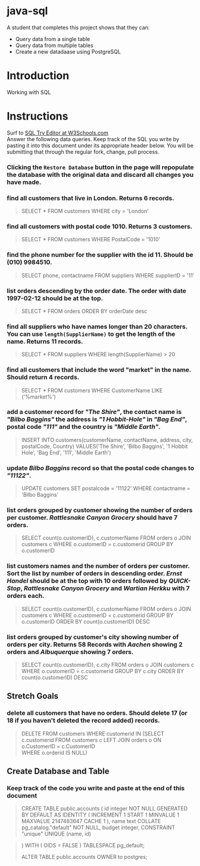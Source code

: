# java-sql

A student that completes this project shows that they can:
* Query data from a single table
* Query data from multiple tables
* Create a new datadaase using PostgreSQL

# Introduction

Working with SQL

# Instructions

Surf to [SQL Try Editor at W3Schools.com](https://www.w3schools.com/Sql/tryit.asp?filename=trysql_select_top)  
Answer the following data queries. Keep track of the SQL you write by pasting it into this document under its appropriate header below. You will be submitting that through the regular fork, change, pull process.

### **Clicking the `Restore Database` button in the page will repopulate the database with the original data and discard all changes you have made**.

### find all customers that live in London. Returns 6 records.
> SELECT * FROM customers WHERE city = 'London'

### find all customers with postal code 1010. Returns 3 customers.
> SELECT * FROM customers WHERE PostalCode = '1010'

### find the phone number for the supplier with the id 11. Should be (010) 9984510.
> SELECT phone, contactname FROM suppliers WHERE supplierID = '11'

### list orders descending by the order date. The order with date 1997-02-12 should be at the top.
> SELECT * FROM orders ORDER BY orderDate desc

### find all suppliers who have names longer than 20 characters. You can use `length(SupplierName)` to get the length of the name. Returns 11 records.
> SELECT * FROM suppliers WHERE length(SupplierName) > 20

### find all customers that include the word "market" in the name. Should return 4 records.
> SELECT * FROM customers WHERE CustomerName LIKE ('%market%')

### add a customer record for _"The Shire"_, the contact name is _"Bilbo Baggins"_ the address is _"1 Hobbit-Hole"_ in _"Bag End"_, postal code _"111"_ and the country is _"Middle Earth"_.
> INSERT INTO customers(customerName, contactName, address, city, postalCode, Country)
> VALUES('The Shire', 'Bilbo Baggins', '1 Hobbit Hole', 'Bag End', '111', 'Middle Earth')

### update _Bilbo Baggins_ record so that the postal code changes to _"11122"_.
> UPDATE customers SET postalcode = '11122' WHERE contactname = 'Bilbo Baggins'

### list orders grouped by customer showing the number of orders per customer. _Rattlesnake Canyon Grocery_ should have 7 orders.
> SELECT count(o.customerID), c.customerName
> FROM orders o JOIN customers c
> WHERE o.customerID = c.customerid
> GROUP BY o.customerID


### list customers names and the number of orders per customer. Sort the list by number of orders in descending order. _Ernst Handel_ should be at the top with 10 orders followed by _QUICK-Stop_, _Rattlesnake Canyon Grocery_ and _Wartian Herkku_ with 7 orders each.
> SELECT count(o.customerID), c.customerName
> FROM orders o JOIN customers c
> WHERE o.customerID = c.customerid
> GROUP BY o.customerID
> ORDER BY count(o.customerID) DESC

### list orders grouped by customer's city showing number of orders per city. Returns 58 Records with _Aachen_ showing 2 orders and _Albuquerque_ showing 7 orders.
> SELECT count(o.customerID), c.city
> FROM orders o JOIN customers c
> WHERE o.customerID = c.customerid
> GROUP BY c.city
> ORDER BY count(o.customerID) DESC

## Stretch Goals

### delete all customers that have no orders. Should delete 17 (or 18 if you haven't deleted the record added) records.
> DELETE
> FROM customers
> WHERE customerid IN
> (SELECT c.customerid
> FROM customers c LEFT JOIN orders o
> ON o.CustomerID = c.CustomerID  
> WHERE o.orderid IS NULL)

## Create Database and Table

### Keep track of the code you write and paste at the end of this document

> CREATE TABLE public.accounts
> (
>     id integer NOT NULL GENERATED BY DEFAULT AS IDENTITY ( INCREMENT 1 START 1 MINVALUE 1 MAXVALUE 2147483647 CACHE 1 ),
>     name text COLLATE pg_catalog."default" NOT NULL,
>     budget integer,
>     CONSTRAINT "unique" UNIQUE (name, id)

> )
> WITH (
>     OIDS = FALSE
> )
> TABLESPACE pg_default;
> 
> ALTER TABLE public.accounts
>     OWNER to postgres;